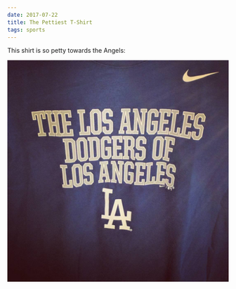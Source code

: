 ```yaml
---
date: 2017-07-22
title: The Pettiest T-Shirt
tags: sports
---
```


This shirt is so petty towards the Angels:

![ladodgers](https://raw.githubusercontent.com/muneer78/muneer78.github.io/master/images/ladodgers.jpeg)




